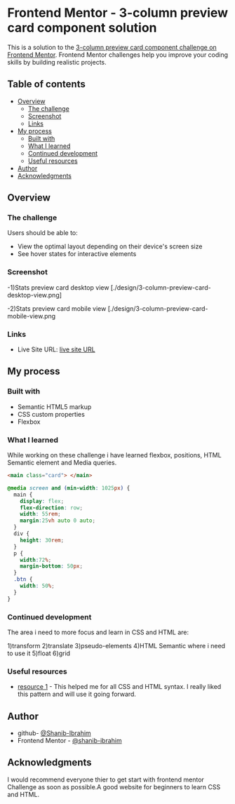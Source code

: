 # Frontend Mentor - 3-column preview card component solution

This is a solution to the [3-column preview card component challenge on Frontend Mentor](https://www.frontendmentor.io/challenges/3column-preview-card-component-pH92eAR2-). Frontend Mentor challenges help you improve your coding skills by building realistic projects.

## Table of contents

- [Overview](#overview)
  - [The challenge](#the-challenge)
  - [Screenshot](#screenshot)
  - [Links](#links)
- [My process](#my-process)
  - [Built with](#built-with)
  - [What I learned](#what-i-learned)
  - [Continued development](#continued-development)
  - [Useful resources](#useful-resources)
- [Author](#author)
- [Acknowledgments](#acknowledgments)


## Overview

### The challenge

Users should be able to:

- View the optimal layout depending on their device's screen size
- See hover states for interactive elements

### Screenshot

-1)Stats preview card desktop view
   [./design/3-column-preview-card-desktop-view.png]

-2)Stats preview card mobile view
   [./design/3-column-preview-card-mobile-view.png

### Links

- Live Site URL: [live site URL](https://shanib-ibrahim.github.io/Frontend-Mentor-Challenge/column-preview-card-challenge3/)

## My process

### Built with

- Semantic HTML5 markup
- CSS custom properties
- Flexbox

### What I learned

While working on these challenge i have learned flexbox, positions, HTML Semantic element and Media queries.

```html
<main class="card"> </main>
```
```css
@media screen and (min-width: 1025px) {
  main {
    display: flex;
    flex-direction: row;
    width: 55rem;
    margin:25vh auto 0 auto;
  }
  div {
    height: 30rem;
  }
  p {
    width:72%;
    margin-bottom: 50px;
  }
  .btn {
    width: 50%;
  }
}
```


### Continued development

The area i need to more focus and learn in CSS and HTML are:

  1)transform
  2)translate
  3)pseudo-elements
  4)HTML Semantic where i need to use it
  5)float
  6)grid



### Useful resources

- [resource 1](https://developer.mozilla.org/en-US/) - This helped me for all CSS and HTML syntax. I really liked this pattern and will use it going forward.

## Author

- github- [@Shanib-Ibrahim](https://github.com/shanib-ibrahim)
- Frontend Mentor - [@shanib-ibrahim](https://www.frontendmentor.io/profile/shanib-ibrahim)


## Acknowledgments

I would recommend everyone thier to get start with frontend mentor Challenge as soon as possible.A good website for beginners to learn CSS and HTML.
